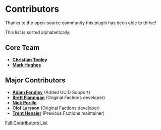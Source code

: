 # Contributors

Thanks to the open-source community this plugin has been able to thrive! 

This list is sorted alphabetically. 

## Core Team

* **[Christian Tooley](https://github.com/ctooley21)**
* **[Mark Hughes](https://github.com/markehme)**

## Major Contributors

* **[Adam Fendley](https://github.com/gravitylow)** (Added UUID Support)
* **[Brett Flannigan](https://github.com/Brettflan)** (Original Factions developer)
* **[Nick Porillo](https://github.com/nsporillo)** 
* **[Olof Larsson](https://github.com/oloflarsson)** (Original Factions developer)
* **[Trent Hensler](https://github.com/drtshock)** (Previous Factions maintainer)

[Full Contributors List](https://github.com/caolan/nodeunit/graphs/contributors)
